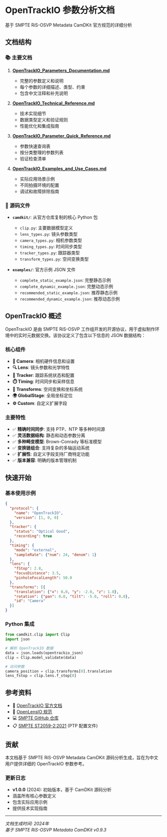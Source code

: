 # OpenTrackIO 参数分析文档

基于 SMPTE RiS-OSVP Metadata CamDKit 官方规范的详细分析

## 文档结构

### 📚 主要文档

1. **[OpenTrackIO_Parameters_Documentation.md](./OpenTrackIO_Parameters_Documentation.md)**
   - 完整的参数定义和说明
   - 每个参数的详细描述、类型、约束
   - 包含中文注释和补充说明

2. **[OpenTrackIO_Technical_Reference.md](./OpenTrackIO_Technical_Reference.md)**
   - 技术实现细节
   - 数据类型定义和验证规则
   - 性能优化和集成指南

3. **[OpenTrackIO_Parameter_Quick_Reference.md](./OpenTrackIO_Parameter_Quick_Reference.md)**
   - 参数快速查询表
   - 按分类整理的参数列表
   - 验证检查清单

4. **[OpenTrackIO_Examples_and_Use_Cases.md](./OpenTrackIO_Examples_and_Use_Cases.md)**
   - 实际应用场景示例
   - 不同拍摄环境的配置
   - 调试和故障排除指南

### 🔧 源码文件

- **`camdkit/`**: 从官方仓库复制的核心 Python 包
  - `clip.py`: 主要数据模型定义
  - `lens_types.py`: 镜头参数类型
  - `camera_types.py`: 相机参数类型
  - `timing_types.py`: 时间同步类型
  - `tracker_types.py`: 跟踪器类型
  - `transform_types.py`: 空间变换类型

- **`examples/`**: 官方示例 JSON 文件
  - `complete_static_example.json`: 完整静态示例
  - `complete_dynamic_example.json`: 完整动态示例
  - `recommended_static_example.json`: 推荐静态示例
  - `recommended_dynamic_example.json`: 推荐动态示例

## OpenTrackIO 概述

OpenTrackIO 是由 SMPTE RiS-OSVP 工作组开发的开源协议，用于虚拟制作环境中的实时元数据交换。该协议定义了包含以下信息的 JSON 数据结构：

### 核心组件

- **🎥 Camera**: 相机硬件信息和设置
- **🔍 Lens**: 镜头参数和光学特性
- **📡 Tracker**: 跟踪系统状态和配置
- **⏱️ Timing**: 时间同步和采样信息
- **📐 Transforms**: 空间变换和坐标系统
- **🌍 GlobalStage**: 全局坐标定位
- **⚙️ Custom**: 自定义扩展字段

### 主要特性

- ✅ **精确时间同步**: 支持 PTP、NTP 等多种时间源
- ✅ **灵活数据结构**: 静态和动态参数分离
- ✅ **多种畸变模型**: Brown-Conrady 等标准模型
- ✅ **变换链组合**: 支持复杂的多轴运动系统
- ✅ **扩展性**: 自定义字段支持厂商特定功能
- ✅ **版本兼容**: 明确的版本管理机制

## 快速开始

### 基本使用示例

```json
{
  "protocol": {
    "name": "OpenTrackIO",
    "version": [1, 0, 0]
  },
  "tracker": {
    "status": "Optical Good",
    "recording": true
  },
  "timing": {
    "mode": "external",
    "sampleRate": {"num": 24, "denom": 1}
  },
  "lens": {
    "fStop": 2.8,
    "focusDistance": 3.5,
    "pinholeFocalLength": 50.0
  },
  "transforms": [{
    "translation": {"x": 0.0, "y": -2.0, "z": 1.8},
    "rotation": {"pan": 0.0, "tilt": -5.0, "roll": 0.0},
    "id": "Camera"
  }]
}
```

### Python 集成

```python
from camdkit.clip import Clip
import json

# 解析 OpenTrackIO 数据
data = json.loads(opentrackio_json)
clip = Clip.model_validate(data)

# 访问参数
camera_position = clip.transforms[0].translation
lens_fstop = clip.lens.f_stop[0]
```

## 参考资料

- 📖 [OpenTrackIO 官方文档](https://ris-pub.smpte.org/ris-osvp-metadata-camdkit/)
- 📖 [OpenLensIO 规范](https://ris-pub.smpte.org/ris-osvp-metadata-camdkit/res/OpenLensIO_v1-0-0.pdf)
- 💻 [SMPTE GitHub 仓库](https://github.com/SMPTE/ris-osvp-metadata-camdkit)
- 📋 [SMPTE ST2059-2:2021](https://ieeexplore.ieee.org/document/9450292) (PTP 配置文件)

## 贡献

本文档基于 SMPTE RiS-OSVP Metadata CamDKit 源码分析生成，旨在为中文用户提供详细的 OpenTrackIO 参数参考。

### 更新日志

- **v1.0.0** (2024): 初始版本，基于 CamDKit 源码分析
- 涵盖所有核心参数定义
- 包含实际应用示例
- 提供技术实现指南

---

*文档生成时间: 2024年*  
*基于 SMPTE RiS-OSVP Metadata CamDKit v0.9.3*